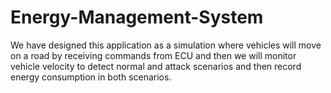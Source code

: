 # Energy-Management-System
We have designed this application as a simulation where vehicles will move on a road by receiving commands from ECU and then we will monitor vehicle velocity to detect normal and attack scenarios and then record energy consumption in both scenarios.
